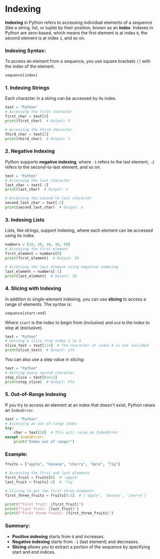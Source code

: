 # Indexing
**Indexing** in Python refers to accessing individual elements of a sequence (like a string, list, or tuple) by their position, known as an **index**. Indexes in Python are zero-based, which means the first element is at index `0`, the second element is at index `1`, and so on.

### Indexing Syntax:
To access an element from a sequence, you use square brackets `[]` with the index of the element.

```python
sequence[index]
```

### 1. **Indexing Strings**
Each character in a string can be accessed by its index.

```python
text = "Python"
# Accessing the first character
first_char = text[0]
print(first_char)  # Output: P

# Accessing the third character
third_char = text[2]
print(third_char)  # Output: t
```

### 2. **Negative Indexing**
Python supports **negative indexing**, where `-1` refers to the last element, `-2` refers to the second-to-last element, and so on.

```python
text = "Python"
# Accessing the last character
last_char = text[-1]
print(last_char)  # Output: n

# Accessing the second-to-last character
second_last_char = text[-2]
print(second_last_char)  # Output: o
```

### 3. **Indexing Lists**
Lists, like strings, support indexing, where each element can be accessed using its index.

```python
numbers = [10, 20, 30, 40, 50]
# Accessing the first element
first_element = numbers[0]
print(first_element)  # Output: 10

# Accessing the last element using negative indexing
last_element = numbers[-1]
print(last_element)  # Output: 50
```

### 4. **Slicing with Indexing**
In addition to single-element indexing, you can use **slicing** to access a range of elements. The syntax is:
```python
sequence[start:end]
```
Where `start` is the index to begin from (inclusive) and `end` is the index to stop at (exclusive).

```python
text = "Python"
# Getting a slice from index 1 to 3
slice_text = text[1:4]  # The character at index 4 is not included
print(slice_text)  # Output: yth
```

You can also use a step value in slicing:
```python
text = "Python"
# Getting every second character
step_slice = text[0:6:2]
print(step_slice)  # Output: Pto
```

### 5. **Out-of-Range Indexing**
If you try to access an element at an index that doesn't exist, Python raises an `IndexError`.

```python
text = "Python"
# Accessing an out-of-range index
try:
    char = text[10]  # This will raise an IndexError
except IndexError:
    print("Index out of range!")
```

### Example:
```python
fruits = ["apple", "banana", "cherry", "date", "fig"]

# Accessing the first and last elements
first_fruit = fruits[0]  # 'apple'
last_fruit = fruits[-1]  # 'fig'

# Slicing to get the first three elements
first_three_fruits = fruits[0:3]  # ['apple', 'banana', 'cherry']

print(f"First fruit: {first_fruit}")
print(f"Last fruit: {last_fruit}")
print(f"First three fruits: {first_three_fruits}")
```

### Summary:
- **Positive indexing** starts from `0` and increases.
- **Negative indexing** starts from `-1` (last element) and decreases.
- **Slicing** allows you to extract a portion of the sequence by specifying start and end indices.
